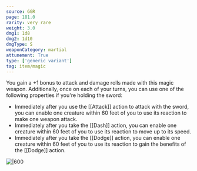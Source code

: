```yaml
---
source: GGR
page: 181.0
rarity: very rare
weight: 3.0
dmg1: 1d8
dmg2: 1d10
dmgType: S
weaponCategory: martial
attunement: True
type: ['generic variant']
tag: item/magic
---
```


You gain a +1 bonus to attack and damage rolls made with this magic weapon. Additionally, once on each of your turns, you can use one of the following properties if you're holding the sword:

- Immediately after you use the [[Attack]] action to attack with the sword, you can enable one creature within 60 feet of you to use its reaction to make one weapon attack.
- Immediately after you take the [[Dash]] action, you can enable one creature within 60 feet of you to use its reaction to move up to its speed.
- Immediately after you take the [[Dodge]] action, you can enable one creature within 60 feet of you to use its reaction to gain the benefits of the [[Dodge]] action.


![|600](https://5e.tools/img/items/GGR/Sword%20of%20the%20Paruns.jpg)